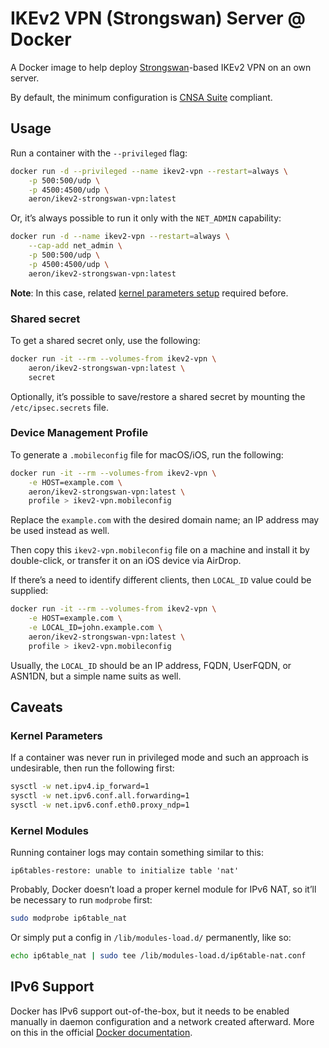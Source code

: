 # IKEv2 VPN (Strongswan) Server @ Docker

A Docker image to help deploy [Strongswan](https://strongswan.org)-based IKEv2 VPN on an
own server.

By default, the minimum configuration is
[CNSA Suite](https://apps.nsa.gov/iaarchive/programs/iad-initiatives/cnsa-suite.cfm)
compliant.

## Usage

Run a container with the `--privileged` flag:

```sh
docker run -d --privileged --name ikev2-vpn --restart=always \
    -p 500:500/udp \
    -p 4500:4500/udp \
    aeron/ikev2-strongswan-vpn:latest
```

Or, it’s always possible to run it only with the `NET_ADMIN` capability:

```sh
docker run -d --name ikev2-vpn --restart=always \
    --cap-add net_admin \
    -p 500:500/udp \
    -p 4500:4500/udp \
    aeron/ikev2-strongswan-vpn:latest
```

**Note**: In this case, related [kernel parameters setup](#kernel-parameters) required
before.

### Shared secret

To get a shared secret only, use the following:

```sh
docker run -it --rm --volumes-from ikev2-vpn \
    aeron/ikev2-strongswan-vpn:latest \
    secret
```

Optionally, it’s possible to save/restore a shared secret by mounting the
`/etc/ipsec.secrets` file.

### Device Management Profile

To generate a `.mobileconfig` file for macOS/iOS, run the following:

```sh
docker run -it --rm --volumes-from ikev2-vpn \
    -e HOST=example.com \
    aeron/ikev2-strongswan-vpn:latest \
    profile > ikev2-vpn.mobileconfig
```

Replace the `example.com` with the desired domain name; an IP address may be used
instead as well.

Then copy this `ikev2-vpn.mobileconfig` file on a machine and install it by
double-click, or transfer it on an iOS device via AirDrop.

If there’s a need to identify different clients, then `LOCAL_ID` value could be
supplied:

```sh
docker run -it --rm --volumes-from ikev2-vpn \
    -e HOST=example.com \
    -e LOCAL_ID=john.example.com \
    aeron/ikev2-strongswan-vpn:latest \
    profile > ikev2-vpn.mobileconfig
```

Usually, the `LOCAL_ID` should be an IP address, FQDN, UserFQDN, or ASN1DN, but a simple
name suits as well.

## Caveats

### Kernel Parameters

If a container was never run in privileged mode and such an approach is undesirable,
then run the following first:

```sh
sysctl -w net.ipv4.ip_forward=1
sysctl -w net.ipv6.conf.all.forwarding=1
sysctl -w net.ipv6.conf.eth0.proxy_ndp=1
```

### Kernel Modules

Running container logs may contain something similar to this:

```text
ip6tables-restore: unable to initialize table 'nat'
```

Probably, Docker doesn’t load a proper kernel module for IPv6 NAT, so it’ll be necessary
to run `modprobe` first:

```sh
sudo modprobe ip6table_nat
```

Or simply put a config in `/lib/modules-load.d/` permanently, like so:

```sh
echo ip6table_nat | sudo tee /lib/modules-load.d/ip6table-nat.conf
```

## IPv6 Support

Docker has IPv6 support out-of-the-box, but it needs to be enabled manually in daemon
configuration and a network created afterward. More on this in the official
[Docker documentation](https://docs.docker.com/config/daemon/ipv6/).
